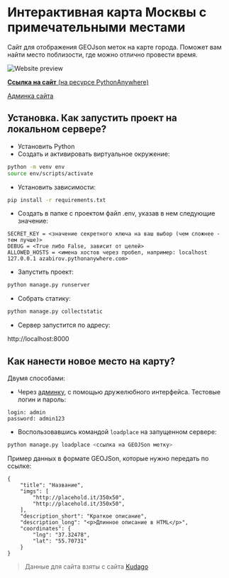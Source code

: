 # Интерактивная карта Москвы с примечательными местами

Сайт для отображения GEOJson меток на карте города. Поможет вам найти место поблизости, где можно отлично провести время.

![Website preview](https://sun9-34.userapi.com/impg/vyGddoARGE1JC1lEaNjLNsvRCES8HeLb9U8NZQ/Dv6hzO0uGjM.jpg?size=1920x1080&quality=96&sign=35d6698ef13b8d2d8a4379ab08936192&type=album)


[**Ссылка на сайт** (на ресурсе PythonAnywhere)](http://azabirov.pythonanywhere.com/)

[Админка сайта](http://azabirov.pythonanywhere.com/admin)

## Установка. Как запустить проект на локальном сервере?
- Установить Python
- Создать и активировать виртуальное окружение:
```bash
python -m venv env
source env/scripts/activate
```
- Установить зависимости:
```bash
pip install -r requirements.txt
```
- Создать в папке с проектом файл .env, указав в нем следующие значение:
```
SECRET_KEY = <значение секретного ключа на ваш выбор (чем сложнее - тем лучше)>
DEBUG = <True либо False, зависит от целей>
ALLOWED_HOSTS = <имена хостов через пробел, например: localhost 127.0.0.1 azabirov.pythonanywhere.com>
```
- Запустить проект:
```bash
python manage.py runserver
```
- Собрать статику:
```bash
python manage.py collectstatic
```
- Сервер запустится по адресу:

http://localhost:8000

## Как нанести новое место на карту?
Двумя способами:
- Через [админку](http://azabirov.pythonanywhere.com/admin), с помощью дружелюбного интерфейса. Тестовые логин и пароль:
```
login: admin
password: admin123
```
- Воспользовавшись командой `loadplace` на запущенном сервере:
```bash
python manage.py loadplace <ссылка на GEOJSon метку>
```
Пример данных в формате GEOJSon, которые нужно передать по ссылке:
```
{
    "title": "Название",
    "imgs": [
        "http://placehold.it/350x50",
        "http://placehold.it/350x50",
    ],
    "description_short": "Краткое описание",
    "description_long": "<p>Длинное описание в HTML</p>",
    "coordinates": {
        "lng": "37.32478",
        "lat": "55.70731"
    }
}
```

>Данные для сайта взяты с сайта [Kudago](https://kudago.com)
